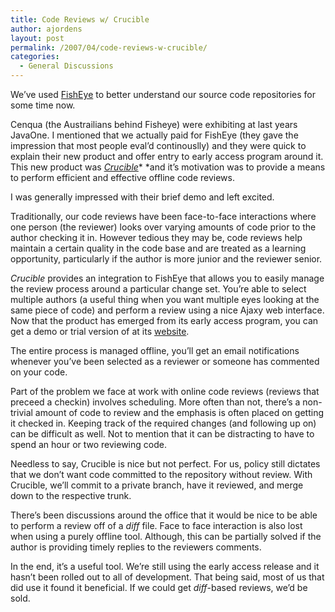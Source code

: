 ```yaml
---
title: Code Reviews w/ Crucible
author: ajordens
layout: post
permalink: /2007/04/code-reviews-w-crucible/
categories:
  - General Discussions
---
```

We&#8217;ve used [FishEye][1] to better understand our source code repositories for some time now. 

Cenqua (the Austrailians behind Fisheye) were exhibiting at last years JavaOne. I mentioned that we actually paid for FishEye (they gave the impression that most people eval&#8217;d continouslly) and they were quick to explain their new product and offer entry to early access program around it. This new product was [*Crucible*][2]* *and it&#8217;s motivation was to provide a means to perform efficient and effective offline code reviews.

I was generally impressed with their brief demo and left excited.

Traditionally, our code reviews have been face-to-face interactions where one person (the reviewer) looks over varying amounts of code prior to the author checking it in. However tedious they may be, code reviews help maintain a certain quality in the code base and are treated as a learning opportunity, particularly if the author is more junior and the reviewer senior. 

*Crucible* provides an integration to FishEye that allows you to easily manage the review process around a particular change set. You&#8217;re able to select multiple authors (a useful thing when you want multiple eyes looking at the same piece of code) and perform a review using a nice Ajaxy web interface. Now that the product has emerged from its early access program, you can get a demo or trial version of at its [website][3].

The entire process is managed offline, you&#8217;ll get an email notifications whenever you&#8217;ve been selected as a reviewer or someone has commented on your code. 

Part of the problem we face at work with online code reviews (reviews that preceed a checkin) involves scheduling. More often than not, there&#8217;s a non-trivial amount of code to review and the emphasis is often placed on getting it checked in. Keeping track of the required changes (and following up on) can be difficult as well. Not to mention that it can be distracting to have to spend an hour or two reviewing code.

Needless to say, Crucible is nice but not perfect. For us, policy still dictates that we don&#8217;t want code committed to the repository without review. With Crucible, we&#8217;ll commit to a private branch, have it reviewed, and merge down to the respective trunk. 

There&#8217;s been discussions around the office that it would be nice to be able to perform a review off of a *diff* file. Face to face interaction is also lost when using a purely offline tool. Although, this can be partially solved if the author is providing timely replies to the reviewers comments.

In the end, it&#8217;s a useful tool. We&#8217;re still using the early access release and it hasn&#8217;t been rolled out to all of development. That being said, most of us that did use it found it beneficial. If we could get *diff*-based reviews, we&#8217;d be sold.

 [1]: http://www.cenqua.com/fisheye
 [2]: http://www.cenqua.com/crucible
 [3]: http://www.cenqua.com/crucible/